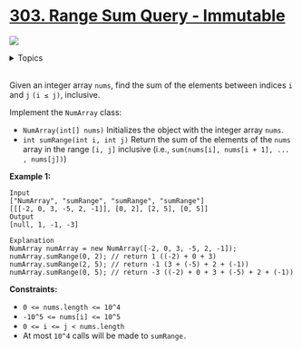 # [303. Range Sum Query - Immutable](https://leetcode-cn.com/problems/range-sum-query-immutable/)

![](https://img.shields.io/badge/Difficulty-Easy-green.svg)

<details>
<summary>Topics</summary>

* [`Dynamic Programming`](https://leetcode-cn.com/tag/dynamic-programming/)

</details>
<br />

Given an integer array `nums`, find the sum of the elements between indices `i` and `j` `(i ≤ j)`, inclusive.

Implement the `NumArray` class:

 + `NumArray(int[] nums)` Initializes the object with the integer array `nums`.
 + `int sumRange(int i, int j)` Return the sum of the elements of the `nums` array in the range `[i, j]` inclusive (i.e., `sum(nums[i], nums[i + 1], ... , nums[j])`)

**Example 1:**

```
Input
["NumArray", "sumRange", "sumRange", "sumRange"]
[[[-2, 0, 3, -5, 2, -1]], [0, 2], [2, 5], [0, 5]]
Output
[null, 1, -1, -3]

Explanation
NumArray numArray = new NumArray([-2, 0, 3, -5, 2, -1]);
numArray.sumRange(0, 2); // return 1 ((-2) + 0 + 3)
numArray.sumRange(2, 5); // return -1 (3 + (-5) + 2 + (-1)) 
numArray.sumRange(0, 5); // return -3 ((-2) + 0 + 3 + (-5) + 2 + (-1))
````

**Constraints:**

 + `0 <= nums.length <= 10^4`
 + `-10^5 <= nums[i] <= 10^5`
 + `0 <= i <= j < nums.length`
 + At most `10^4` calls will be made to `sumRange.`
